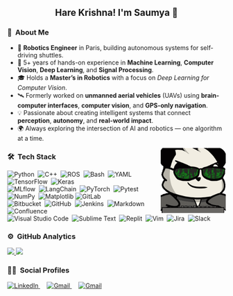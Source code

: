 <!-- ![Saumya Kumaar Saksena Banner](./assets/Banner.jpg) -->

<div align="center">
  <!-- <img alt="Hare Krishna!" src="./assets/hare-krishna.gif" width="100" align="center" /> -->
  <h2>Hare Krishna! I'm Saumya 🙏</h2>
</div>

### 🚀 &nbsp;About Me

- 🤖 **Robotics Engineer** in Paris, building autonomous systems for self-driving shuttles.
- 🧠 5+ years of hands-on experience in **Machine Learning**, **Computer Vision**, **Deep Learning**, and **Signal Processing**.
- 🎓 Holds a **Master’s in Robotics** with a focus on *Deep Learning for Computer Vision*.
- 🛰️ Formerly worked on **unmanned aerial vehicles** (UAVs) using **brain-computer interfaces**, **computer vision**, and **GPS-only navigation**.
- 💡 Passionate about creating intelligent systems that connect **perception**, **autonomy**, and **real-world impact**.
- 🌍 Always exploring the intersection of AI and robotics — one algorithm at a time.

<img alt="Coding" src="./assets/coding.gif" height="150em" align="right"/>

### 🛠 &nbsp;Tech Stack

![Python](https://img.shields.io/badge/Python-3776AB?logo=python&logoColor=fff)&nbsp;
![C++](https://img.shields.io/badge/C++-%2300599C.svg?logo=c%2B%2B&logoColor=white)&nbsp;
![ROS](https://img.shields.io/badge/ROS-22314E?logo=ROS&logoColor=white)&nbsp;
![Bash](https://img.shields.io/badge/Bash-4EAA25?logo=gnubash&logoColor=fff)&nbsp;
![YAML](https://img.shields.io/badge/YAML-CB171E?logo=yaml&logoColor=fff)&nbsp;
![TensorFlow](https://img.shields.io/badge/TensorFlow-ff8f00?logo=tensorflow&logoColor=white)&nbsp;
![Keras](https://img.shields.io/badge/Keras-D00000?logo=keras&logoColor=fff)\
![MLflow](https://img.shields.io/badge/MLflow-0194E2?logo=MLflow&logoColor=black)&nbsp;
![LangChain](https://img.shields.io/badge/LangChain-1c3c3c.svg?logo=langchain&logoColor=white)&nbsp;
![PyTorch](https://img.shields.io/badge/PyTorch-ee4c2c?logo=pytorch&logoColor=white)&nbsp;
![Pytest](https://img.shields.io/badge/Pytest-fff?logo=pytest&logoColor=000)&nbsp;
![NumPy](https://img.shields.io/badge/NumPy-4DABCF?logo=numpy&logoColor=fff)&nbsp;
![Matplotlib](https://custom-icon-badges.demolab.com/badge/Matplotlib-71D291?logo=matplotlib&logoColor=fff)
![GitLab](https://img.shields.io/badge/GitLab-FC6D26?logo=gitlab&logoColor=fff)\
![Bitbucket](https://img.shields.io/badge/Bitbucket-0052CC?logo=bitbucket&logoColor=fff)&nbsp;
![GitHub](https://img.shields.io/badge/GitHub-%23121011.svg?logo=github&logoColor=white)&nbsp;
![Jenkins](https://img.shields.io/badge/Jenkins-D24939?logo=jenkins&logoColor=white)&nbsp;
![Markdown](https://img.shields.io/badge/Markdown-%23000000.svg?logo=markdown&logoColor=white)&nbsp;
![Confluence](https://img.shields.io/badge/Confluence-172B4D?logo=confluence&logoColor=fff)\
![Visual Studio Code](https://custom-icon-badges.demolab.com/badge/Visual%20Studio%20Code-0078d7.svg?logo=vsc&logoColor=white)&nbsp;
![Sublime Text](https://img.shields.io/badge/Sublime%20Text-%23575757.svg?logo=sublime-text&logoColor=important)&nbsp;
![Replit](https://img.shields.io/badge/Replit-F26207?logo=replit&logoColor=fff)&nbsp;
![Vim](https://img.shields.io/badge/Vim-%2311AB00.svg?logo=vim&logoColor=white)&nbsp;
![Jira](https://img.shields.io/badge/Jira-0052CC?logo=jira&logoColor=fff)&nbsp;
![Slack](https://img.shields.io/badge/Slack-4A154B?logo=slack&logoColor=fff)


### ⚙️ &nbsp;GitHub Analytics

<p align="left">
<a href="https://github.com/dronefreak">
  <img height="180em" src="https://github-readme-stats-eight-theta.vercel.app/api?username=dronefreak&show_icons=true&theme=algolia&include_all_commits=true&count_private=true"/>
  <img height="180em" src="https://github-readme-stats-eight-theta.vercel.app/api/top-langs/?username=dronefreak&layout=compact&langs_count=8&theme=algolia"/>
</a>
</p>

### 🤝🏻 &nbsp;Social Profiles

<div align="left">
  <a href="https://www.linkedin.com/in/sksaksena/" target="_blank" rel="noopener noreferrer">
    <img src="https://custom-icon-badges.demolab.com/badge/LinkedIn-0A66C2?logo=linkedin&logoColor=white" alt="LinkedIn" height="30" />
  </a>
  &nbsp;&nbsp;&nbsp;
  <a href="mailto:kumaar324@gmail.com" target="_blank" rel="noopener noreferrer">
    <img src="https://img.shields.io/badge/Gmail-D14836?logo=gmail&logoColor=white" alt="Gmail" height="30" />
  </a>
  &nbsp;&nbsp;&nbsp;
  <a href="https://scholar.google.com/citations?user=BxQ0KDEAAAAJ&hl=en" target="_blank" rel="noopener noreferrer">
    <img src="https://img.shields.io/badge/Google%20Scholar-4285F4?logo=Google%20Scholar&logoColor=white" alt="Gmail" height="30" />
  </a>
</div>